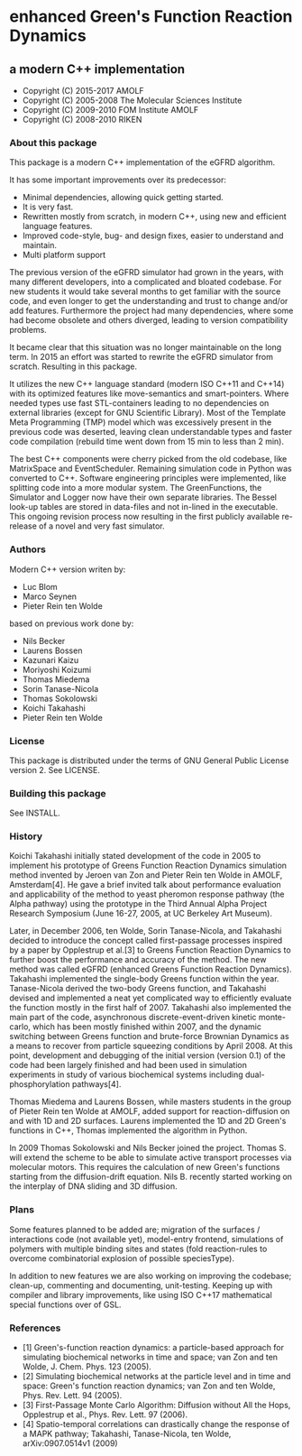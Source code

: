 
# enhanced Green's Function Reaction Dynamics

## a modern C++ implementation


* Copyright (C) 2015-2017 AMOLF
* Copyright (C) 2005-2008 The Molecular Sciences Institute
* Copyright (C) 2009-2010 FOM Institute AMOLF
* Copyright (C) 2008-2010 RIKEN


### About this package

This package is a modern C++ implementation of the eGFRD algorithm. 

It has some important improvements over its predecessor:

* Minimal dependencies, allowing quick getting started.
* It is very fast.
* Rewritten mostly from scratch, in modern C++, using new and efficient language features.
* Improved code-style, bug- and design fixes, easier to understand and maintain.
* Multi platform support

The previous version of the eGFRD simulator had grown in the years, with many 
different developers, into a complicated and bloated codebase. For new students 
it would take several months to get familiar with the source code, and even longer 
to get the understanding and trust to change and/or add features. Furthermore the 
project had many dependencies, where some had become obsolete and others diverged, 
leading to version compatibility problems.

It became clear that this situation was no longer maintainable on the long term. 
In 2015 an effort was started to rewrite the eGFRD simulator from scratch. Resulting 
in this package.

It utilizes the new C++ language standard (modern ISO C++11 and C++14) with its 
optimized features like move-semantics and smart-pointers. Where needed types use 
fast STL-containers leading to no dependencies on external libraries (except for 
GNU Scientific Library). Most of the Template Meta Programming (TMP) model which 
was excessively present in the previous code was deserted, leaving clean 
understandable types and faster code compilation (rebuild time went down from 
15 min to less than 2 min). 

The best C++ components were cherry picked from the old codebase, like MatrixSpace 
and EventScheduler. Remaining simulation code in Python was converted to C++. 
Software engineering principles were implemented, like splitting code into a more 
modular system. The GreenFunctions, the Simulator and Logger now have their own 
separate libraries. The Bessel look-up tables are stored in data-files and not 
in-lined in the executable. This ongoing revision process now resulting in the first 
publicly available re-release of a novel and very fast simulator. 



### Authors

Modern C++ version writen by:

* Luc Blom
* Marco Seynen
* Pieter Rein ten Wolde


based on previous work done by:

* Nils Becker
* Laurens Bossen
* Kazunari Kaizu
* Moriyoshi Koizumi
* Thomas Miedema
* Sorin Tanase-Nicola
* Thomas Sokolowski
* Koichi Takahashi
* Pieter Rein ten Wolde



### License

This package is distributed under the terms of GNU General Public License
version 2.  See LICENSE.



### Building this package

See INSTALL.



### History

Koichi Takahashi initially stated development of the code in 2005 to
implement his prototype of Greens Function Reaction Dynamics
simulation method invented by Jeroen van Zon and Pieter Rein ten Wolde
in AMOLF, Amsterdam[4].  He gave a brief invited talk about
performance evaluation and applicability of the method to yeast
pheromon response pathway (the Alpha pathway) using the prototype in
the Third Annual Alpha Project Research Symposium (June 16-27, 2005, at UC
Berkeley Art Museum).

Later, in December 2006, ten Wolde, Sorin Tanase-Nicola, and Takahashi
decided to introduce the concept called first-passage processes
inspired by a paper by Opplestrup et al.[3] to Greens Function
Reaction Dynamics to further boost the performance and accuracy of the
method.  The new method was called eGFRD (enhanced Greens Function
Reaction Dynamics).  Takahashi implemented the single-body Greens
function within the year.  Tanase-Nicola derived the two-body Greens
function, and Takahashi devised and implemented a neat yet complicated
way to efficiently evaluate the function mostly in the first half of
2007.  Takahashi also implemented the main part of the code,
asynchronous discrete-event-driven kinetic monte-carlo, which has been
mostly finished within 2007, and the dynamic switching between Greens
function and brute-force Brownian Dynamics as a means to recover from
particle squeezing conditions by April 2008.  At this point,
development and debugging of the initial version (version 0.1) of the
code had been largely finished and had been used in simulation experiments
in study of various biochemical systems including dual-phosphorylation
pathways[4].

Thomas Miedema and Laurens Bossen, while masters students in the group of
Pieter Rein ten Wolde at AMOLF, added support for reaction-diffusion on
and with 1D and 2D surfaces. Laurens implemented the 1D and 2D Green's
functions in C++, Thomas implemented the algorithm in Python.

In 2009 Thomas Sokolowski and Nils Becker joined the project. Thomas S.
will extend the scheme to be able to simulate active transport processes
via molecular motors. This requires the calculation of new Green's
functions starting from the diffusion-drift equation. Nils B. recently
started working on the interplay of DNA sliding and 3D diffusion.



### Plans

Some features planned to be added are; migration of the surfaces / interactions
code (not available yet), model-entry frontend, simulations of polymers with 
multiple binding sites and states (fold reaction-rules to overcome combinatorial 
explosion of possible speciesType).

In addition to new features we are also working on improving the codebase; 
clean-up, commenting and documenting, unit-testing. Keeping up with compiler and 
library improvements, like using ISO C++17 mathematical special functions over of GSL. 



### References

* [1] Green's-function reaction dynamics: a particle-based approach for
    simulating biochemical networks in time and space; 
    van Zon and ten Wolde, J. Chem. Phys. 123 (2005).
* [2] Simulating biochemical networks at the particle level and in
    time and space: Green's function reaction dynamics; 
    van Zon and ten Wolde, Phys. Rev. Lett. 94 (2005).
* [3] First-Passage Monte Carlo Algorithm: Diffusion without All the Hops,
    Opplestrup et al., Phys. Rev. Lett. 97 (2006).
* [4] Spatio-temporal correlations can drastically change the response of a
    MAPK pathway; Takahashi, Tanase-Nicola, ten Wolde, arXiv:0907.0514v1 (2009)
